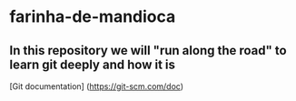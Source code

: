 # farinha-de-mandioca
## In this repository we will "run along the road" to learn git deeply and how it is
[Git documentation] (https://git-scm.com/doc)
